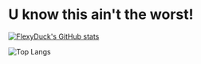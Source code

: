 # U know this ain't the worst!
[![FlexyDuck's GitHub stats](https://github-readme-stats.vercel.app/api?username=dhflekddy)](https://github.com/anuraghazra/github-readme-stats)



![Top Langs](https://github-readme-stats.vercel.app/api/top-langs/?username=jaeho13&layout=compact)
